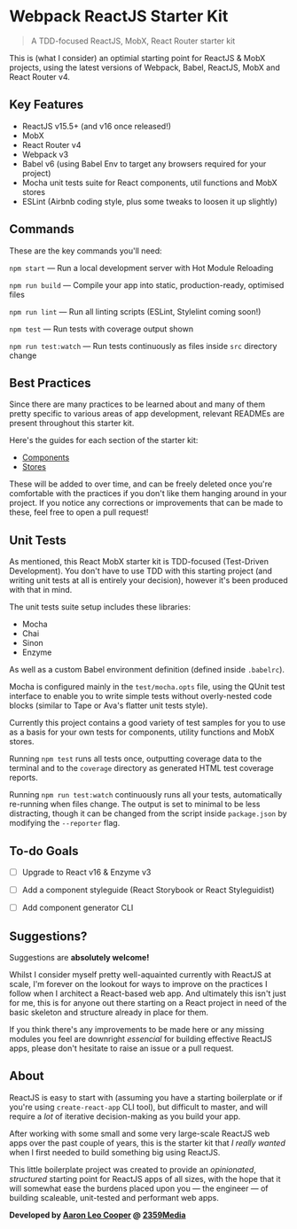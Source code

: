 # Webpack ReactJS Starter Kit

> A TDD-focused ReactJS, MobX, React Router starter kit

This is (what I consider) an optimial starting point for ReactJS & MobX projects, using the latest versions of Webpack, Babel, ReactJS, MobX and React Router v4.


## Key Features

- ReactJS v15.5+ (and v16 once released!)
- MobX
- React Router v4
- Webpack v3
- Babel v6 (using Babel Env to target any browsers required for your project)
- Mocha unit tests suite for React components, util functions and MobX stores
- ESLint (Airbnb coding style, plus some tweaks to loosen it up slightly)


## Commands

These are the key commands you'll need:

`npm start` — Run a local development server with Hot Module Reloading

`npm run build` — Compile your app into static, production-ready, optimised files

`npm run lint` — Run all linting scripts (ESLint, Stylelint coming soon!)

`npm test` — Run tests with coverage output shown

`npm run test:watch` — Run tests continuously as files inside `src` directory change


## Best Practices

Since there are many practices to be learned about and many of them pretty specific
to various areas of app development, relevant READMEs are present throughout this
starter kit.

Here's the guides for each section of the starter kit:

- [Components](src/components/README.md)
- [Stores](src/stores/README.md)

These will be added to over time, and can be freely deleted once you're comfortable
with the practices if you don't like them hanging around in your project. If you
notice any corrections or improvements that can be made to these, feel free to open
a pull request!


## Unit Tests

As mentioned, this React MobX starter kit is TDD-focused (Test-Driven Development).
You don't have to use TDD with this starting project (and writing unit tests at all
is entirely your decision), however it's been produced with that in mind.

The unit tests suite setup includes these libraries:

- Mocha
- Chai
- Sinon
- Enzyme

As well as a custom Babel environment definition (defined inside `.babelrc`).

Mocha is configured mainly in the `test/mocha.opts` file, using the QUnit test
interface to enable you to write simple tests without overly-nested code blocks
(similar to Tape or Ava's flatter unit tests style).

Currently this project contains a good variety of test samples for you to use as
a basis for your own tests for components, utility functions and MobX stores.

Running `npm test` runs all tests once, outputting coverage data to the terminal
and to the `coverage` directory as generated HTML test coverage reports.

Running `npm run test:watch` continuously runs all your tests, automatically
re-running when files change. The output is set to minimal to be less distracting,
though it can be changed from the script inside `package.json` by modifying
the `--reporter` flag.


## To-do Goals

- [ ] Upgrade to React v16 & Enzyme v3
- [ ] Add a component styleguide (React Storybook or React Styleguidist)
- [ ] Add component generator CLI


## Suggestions?

Suggestions are **absolutely welcome!**

Whilst I consider myself pretty well-aquainted currently with ReactJS at scale,
I'm forever on the lookout for ways to improve on the practices I follow when I
architect a React-based web app. And ultimately this isn't just for me, this is
for anyone out there starting on a React project in need of the basic skeleton and
structure already in place for them.

If you think there's any improvements to be made here or any missing modules you feel
are downright _essencial_ for building effective ReactJS apps, please don't hesitate
to raise an issue or a pull request.


## About

ReactJS is easy to start with (assuming you have a starting boilerplate or if you're
using `create-react-app` CLI tool), but difficult to master, and will require a _lot_
of iterative decision-making as you build your app.

After working with some small and some very large-scale ReactJS web apps over the past
couple of years, this is the starter kit that _I really wanted_ when I first needed to
build something big using ReactJS.

This little boilerplate project was created to provide an _opinionated_, _structured_
starting point for ReactJS apps of all sizes, with the hope that it will somewhat ease
the burdens placed upon you — the engineer — of building scaleable, unit-tested and
performant web apps.

**Developed by [Aaron Leo Cooper](http://webdevdiaries.com) @
[2359Media](https://2359media.com)**

